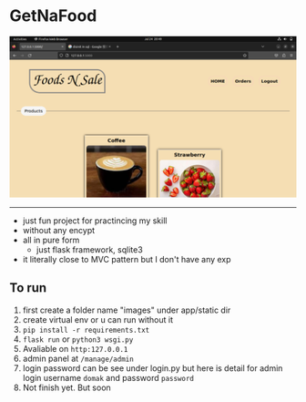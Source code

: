 # GetNaFood

![preview](preview/Screenshot%20from%202023-07-24%2020-49-37.png)

---
- just fun project for practincing my skill 
- without any encypt
- all in pure form
    - just flask framework, sqlite3
- it literally close to MVC pattern but I don't have any exp 

## To run

1. first create a folder name "images" under app/static dir
2. create virtual env or u can run without it
3. `pip install -r requirements.txt`
4. `flask run` or `python3 wsgi.py`
5. Avaliable on `http:127.0.0.1`
6. admin panel at `/manage/admin`
7. login password can be see under login.py but here is detail for admin login username `domak` and password `password`
8. Not finish yet. But soon
